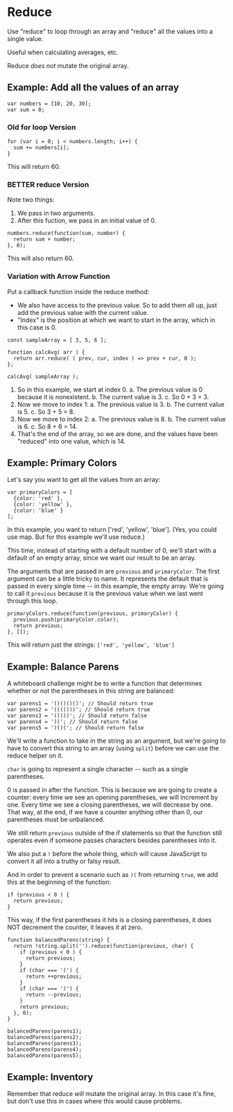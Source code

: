 # Reduce

Use "reduce" to loop through an array and "reduce" all the values into a single value.

Useful when calculating averages, etc.

Reduce *does not* mutate the original array.


## Example: Add all the values of an array

```
var numbers = [10, 20, 30];
var sum = 0;
```

### Old for loop Version

```
for (var i = 0; i < numbers.length; i++) {
  sum += numbers[i];
}
```

This will return 60.


### BETTER reduce Version

Note two things:

1. We pass in two arguments.
2. After this fuction, we pass in an initial value of 0.

```
numbers.reduce(function(sum, number) {
  return sum + number;
}, 0);
```

This will also return 60.


### Variation with Arrow Function

Put a callback function inside the reduce method:
- We also have access to the previous value. So to add them all up, just add the previous value with the current value.
- "Index" is the position at which we want to start in the array, which in this case is 0.

```
const sampleArray = [ 3, 5, 6 ];

function calcAvg( arr ) {  
  return arr.reduce( ( prev, cur, index ) => prev + cur, 0 );
};

calcAvg( sampleArray );
```

1. So in this example, we start at index 0.
  a. The previous value is 0 because it is nonexistent.
  b. The current value is 3.
  c. So 0 + 3 = 3.
2. Now we move to index 1:
  a. The previous value is 3.
  b. The current value is 5.
  c. So 3 + 5 = 8.
3. Now we move to index 2:
  a. The previous value is 8.
  b. The current value is 6.
  c. So 8 + 6 = 14.
4. That's the end of the array, so we are done, and the values have been "reduced" into one value, which is 14.


## Example: Primary Colors

Let's say you want to get all the values from an array:

```
var primaryColors = [
  {color: 'red' },
  {color: 'yellow' },
  {color: 'blue' }
];
```

In this example, you want to return ['red', 'yellow', 'blue']. (Yes, you could use map. But for this example we'll use reduce.)

This time, instead of starting with a default number of 0, we'll start with a default of an empty array, since we want our result to be an array.

The arguments that are passed in are `previous` and `primaryColor`. The first argument can be a little tricky to name. It represents the default that is passed in every single time -- in this example, the empty array. We're going to call it `previous` because it is the previous value when we last went through this loop.

```
primaryColors.reduce(function(previous, primaryColor) {
  previous.push(primaryColor.color);
  return previous;
}, []);
```

This will return just the strings: `['red', 'yellow', 'blue']`


## Example: Balance Parens

A whiteboard challenge might be to write a function that determines whether or not the parentheses in this string are balanced:

```
var parens1 = '()()()()'; // Should return true
var parens2 = '(((()))'; // Should return true
var parens3 = '())))'; // Should return false
var parens4 = ')('; // Should return false
var parens5 = ')()('; // Should return false
```

We'll write a function to take in the string as an argument, but we're going to have to convert this string to an array (using `split`) before we can use the reduce helper on it.

`char` is going to represent a single character -- such as a single parentheses.

0 is passed in after the function. This is because we are going to create a counter: every time we see an opening parentheses, we will increment by one. Every time we see a closing parentheses, we will decrease by one. That way, at the end, if we have a counter anything other than 0, our parentheses must be unbalanced.

We still return `previous` outside of the if statements so that the function still operates even if someone passes characters besides parentheses into it.

We also put a `!` before the whole thing, which will cause JavaScript to convert it all into a truthy or falsy result.

And in order to prevent a scenario such as `)(` from returning `true`, we add this at the beginning of the function:

```
if (previous < 0 ) {
  return previous;
}
```

This way, if the first parentheses it hits is a closing parentheses, it does NOT decrement the counter, it leaves it at zero.

```
function balancedParens(string) {
  return !string.split('').reduce(function(previous, char) {
    if (previous < 0 ) {
      return previous;
    }
    if (char === '(') {
      return ++previous;
    }
    if (char === ')') {
      return --previous;
    }
    return previous;
  }, 0);
}

balancedParens(parens1);
balancedParens(parens2);
balancedParens(parens3);
balancedParens(parens4);
balancedParens(parens5);
```


## Example: Inventory





Remember that reduce *will* mutate the original array. In this case it's fine, but don't use this in cases where this would cause problems.